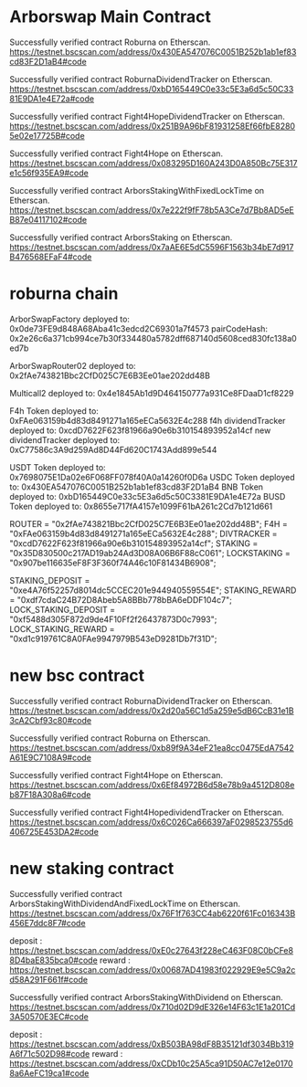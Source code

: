# Arborswap Main Contract

Successfully verified contract Roburna on Etherscan.
https://testnet.bscscan.com/address/0x430EA547076C0051B252b1ab1ef83cd83F2D1aB4#code

Successfully verified contract RoburnaDividendTracker on Etherscan.
https://testnet.bscscan.com/address/0xbD165449C0e33c5E3a6d5c50C3381E9DA1e4E72a#code

Successfully verified contract Fight4HopeDividendTracker on Etherscan.
https://testnet.bscscan.com/address/0x251B9A96bF81931258Ef66fbE82805e02e17725B#code

Successfully verified contract Fight4Hope on Etherscan.
https://testnet.bscscan.com/address/0x083295D160A243D0A850Bc75E317e1c56f935EA9#code

Successfully verified contract ArborsStakingWithFixedLockTime on Etherscan.
https://testnet.bscscan.com/address/0x7e222f9fF78b5A3Ce7d7Bb8AD5eEB87e04117102#code

Successfully verified contract ArborsStaking on Etherscan.
https://testnet.bscscan.com/address/0x7aAE6E5dC5596F1563b34bE7d917B476568EFaF4#code

# roburna chain

ArborSwapFactory deployed to: 0x0de73FE9d848A68Aba41c3edcd2C69301a7f4573
pairCodeHash: 0x2e26c6a371cb994ce7b30f334480a5782dff687140d5608ced830fc138a0ed7b

ArborSwapRouter02 deployed to: 0x2fAe743821Bbc2CfD025C7E6B3Ee01ae202dd48B

Multicall2 deployed to: 0x4e1845Ab1d9D464150777a931Ce8FDaaD1cf8229

F4h Token deployed to: 0xFAe063159b4d83d8491271a165eECa5632E4c288
f4h dividendTracker deployed to: 0xcdD7622F623f81966a90e6b310154893952a14cf
new dividendTracker deployed to: 0xC77586c3A9d259Ad8D44Fd620C1743Add899e544

USDT Token deployed to: 0x7698075E1Da02e6F068FF078f40A0a14260f0D6a
USDC Token deployed to: 0x430EA547076C0051B252b1ab1ef83cd83F2D1aB4
BNB Token deployed to: 0xbD165449C0e33c5E3a6d5c50C3381E9DA1e4E72a
BUSD Token deployed to: 0x8655e717fA4157e1099F61bA261c2Cd7b121d661

ROUTER = "0x2fAe743821Bbc2CfD025C7E6B3Ee01ae202dd48B";
F4H = "0xFAe063159b4d83d8491271a165eECa5632E4c288";
DIVTRACKER = "0xcdD7622F623f81966a90e6b310154893952a14cf";
STAKING = "0x35D830500c217AD19ab24Ad3D08A06B6F88cC061";
LOCKSTAKING = "0x907be116635eF8F3F360f74A46c10F81434B6908";

STAKING_DEPOSIT = "0xe4A76f52257d8014dc5CCEC201e944940559554E";
STAKING_REWARD = "0xdf7cdaC24B72D8Abeb5A8BBb778bBA6eDDF104c7";
LOCK_STAKING_DEPOSIT = "0xf5488d305F872d9de4F10Ff2f26437873D0c7993";
LOCK_STAKING_REWARD = "0xd1c919761C8A0FAe9947979B543eD9281Db7f31D";

# new bsc contract

Successfully verified contract RoburnaDividendTracker on Etherscan.
https://testnet.bscscan.com/address/0x2d20a56C1d5a259e5dB6CcB31e1B3cA2Cbf93c80#code

Successfully verified contract Roburna on Etherscan.
https://testnet.bscscan.com/address/0xb89f9A34eF21ea8cc0475EdA7542A61E9C7108A9#code

Successfully verified contract Fight4Hope on Etherscan.
https://testnet.bscscan.com/address/0x6Ef84972B6d58e78b9a4512D808eb87F18A308a6#code

Successfully verified contract Fight4HopedividendTracker on Etherscan.
https://testnet.bscscan.com/address/0x6C026Ca666397aF0298523755d6406725E453DA2#code

# new staking contract

Successfully verified contract ArborsStakingWithDividendAndFixedLockTime on Etherscan.
https://testnet.bscscan.com/address/0x76F1f763CC4ab6220f61Fc016343B456E7ddc8F7#code

deposit : https://testnet.bscscan.com/address/0xE0c27643f228eC463F08C0bCFe88D4baE835bca0#code
reward : https://testnet.bscscan.com/address/0x00687AD41983f022929E9e5C9a2cd58A291F661f#code

Successfully verified contract ArborsStakingWithDividend on Etherscan.
https://testnet.bscscan.com/address/0x710d02D9dE326e14F63c1E1a201Cd3A50570E3EC#code

deposit : https://testnet.bscscan.com/address/0xB503BA98dF8B35121df3034Bb319A6f71c502D98#code
reward : https://testnet.bscscan.com/address/0xCDb10c25A5ca91D50AC7e12e01708a6AeFC19ca1#code
